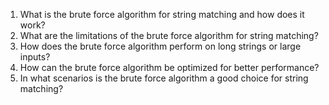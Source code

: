 

1. What is the brute force algorithm for string matching and how does it work?
2. What are the limitations of the brute force algorithm for string matching?
3. How does the brute force algorithm perform on long strings or large inputs?
4. How can the brute force algorithm be optimized for better performance?
5. In what scenarios is the brute force algorithm a good choice for string matching?